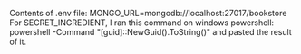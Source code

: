 Contents of .env file:
MONGO_URL=mongodb://localhost:27017/bookstore
For SECRET_INGREDIENT, I ran this command on windows powershell: powershell -Command "[guid]::NewGuid().ToString()" and pasted the result of it.
